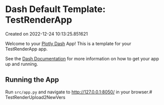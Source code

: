 # Dash Default Template: TestRenderApp

Created on 2022-12-24 10:13:25.851621

Welcome to your [Plotly Dash](https://plotly.com/dash/) App! This is a template for your TestRenderApp app.

See the [Dash Documentation](https://dash.plotly.com/introduction) for more information on how to get your app up and running.

## Running the App

Run `src/app.py` and navigate to http://127.0.0.1:8050/ in your browser.# TestRenderUpload2NewVers
